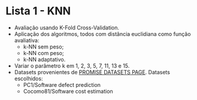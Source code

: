 # Lista 1 - KNN
* Avaliação usando K-Fold Cross-Validation.
* Aplicação dos algoritmos, todos com distância euclidiana como função avaliativa:
    * k-NN sem peso;
    * k-NN com peso;
    * k-NN adaptativo.
* Variar o parâmetro k em 1, 2, 3, 5, 7, 11, 13 e 15.
* Datasets provenientes de [PROMISE DATASETS PAGE](https://github.com/EduardoBrito97/AprendizagemMaquina.git). Datasets escolhidos:
    * PC1/Software defect prediction
    * Cocomo81/Software cost estimation
